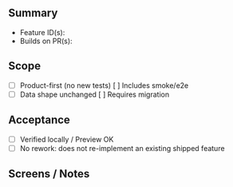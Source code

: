## Summary
<!-- What changed, why now? Link to Product Baseline item(s). -->

- Feature ID(s): <!-- e.g., FEAT-PSGC-STATIC -->
- Builds on PR(s): <!-- e.g., #529 -->

## Scope
- [ ] Product-first (no new tests)  [ ] Includes smoke/e2e
- [ ] Data shape unchanged  [ ] Requires migration

## Acceptance
- [ ] Verified locally / Preview OK
- [ ] No rework: does not re-implement an existing shipped feature

## Screens / Notes
